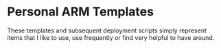 # Personal ARM Templates
These templates and subsequent deployment scripts simply represent items that I like to use, use frequently or find very helpful to have around.

